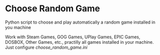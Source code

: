 # Choose Random Game
Python script to choose and play automatically a random game installed in you machine

Work with Steam Games, GOG Games, UPlay Games, EPIC Games, DOSBOX, Other Games, etc., practilly all games installed in your machine. Just configure *choose_random_game.ini*



